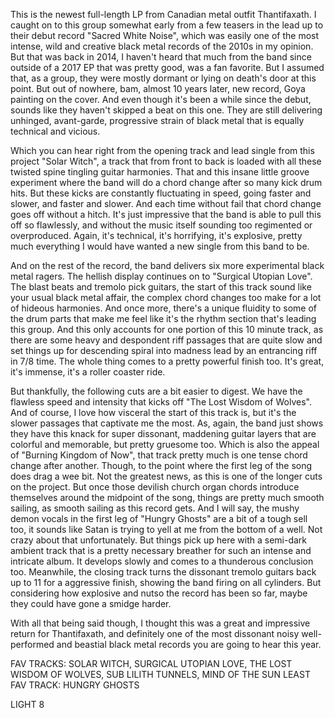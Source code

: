 This is the newest full-length LP from Canadian metal outfit Thantifaxath. I caught on to this group somewhat early from a few teasers in the lead up to their debut record "Sacred White Noise", which was easily one of the most intense, wild and creative black metal records of the 2010s in my opinion. But that was back in 2014, I haven't heard that much from the band since outside of a 2017 EP that was pretty good, was a fan favorite. But I assumed that, as a group, they were mostly dormant or lying on death's door at this point. But out of nowhere, bam, almost 10 years later, new record, Goya painting on the cover. And even though it's been a while since the debut, sounds like they haven't skipped a beat on this one. They are still delivering unhinged, avant-garde, progressive strain of black metal that is equally technical and vicious.

Which you can hear right from the opening track and lead single from this project "Solar Witch", a track that from front to back is loaded with all these twisted spine tingling guitar harmonies. That and this insane little groove experiment where the band will do a chord change after so many kick drum hits. But these kicks are constantly fluctuating in speed, going faster and slower, and faster and slower. And each time without fail that chord change goes off without a hitch. It's just impressive that the band is able to pull this off so flawlessly, and without the music itself sounding too regimented or overproduced. Again, it's technical, it's horrifying, it's explosive, pretty much everything I would have wanted a new single from this band to be.

And on the rest of the record, the band delivers six more experimental black metal ragers. The hellish display continues on to "Surgical Utopian Love". The blast beats and tremolo pick guitars, the start of this track sound like your usual black metal affair, the complex chord changes too make for a lot of hideous harmonies. And once more, there's a unique fluidity to some of the drum parts that make me feel like it's the rhythm section that's leading this group. And this only accounts for one portion of this 10 minute track, as there are some heavy and despondent riff passages that are quite slow and set things up for descending spiral into madness lead by an entrancing riff in 7/8 time. The whole thing comes to a pretty powerful finish too. It's great, it's immense, it's a roller coaster ride.

But thankfully, the following cuts are a bit easier to digest. We have the flawless speed and intensity that kicks off "The Lost Wisdom of Wolves". And of course, I love how visceral the start of this track is, but it's the slower passages that captivate me the most. As, again, the band just shows they have this knack for super dissonant, maddening guitar layers that are colorful and memorable, but pretty gruesome too. Which is also the appeal of "Burning Kingdom of Now", that track pretty much is one tense chord change after another. Though, to the point where the first leg of the song does drag a wee bit. Not the greatest news, as this is one of the longer cuts on the project. But once those devilish church organ chords introduce themselves around the midpoint of the song, things are pretty much smooth sailing, as smooth sailing as this record gets. And I will say, the mushy demon vocals in the first leg of "Hungry Ghosts" are a bit of a tough sell too, it sounds like Satan is trying to yell at me from the bottom of a well. Not crazy about that unfortunately. But things pick up here with a semi-dark ambient track that is a pretty necessary breather for such an intense and intricate album. It develops slowly and comes to a thunderous conclusion too. Meanwhile, the closing track turns the dissonant tremolo guitars back up to 11 for a aggressive finish, showing the band firing on all cylinders. But considering how explosive and nutso the record has been so far, maybe they could have gone a smidge harder.

With all that being said though, I thought this was a great and impressive return for Thantifaxath, and definitely one of the most dissonant noisy well-performed and beastial black metal records you are going to hear this year.

FAV TRACKS: SOLAR WITCH, SURGICAL UTOPIAN LOVE, THE LOST WISDOM OF WOLVES, SUB LILITH TUNNELS, MIND OF THE SUN
LEAST FAV TRACK: HUNGRY GHOSTS

LIGHT 8
